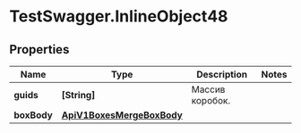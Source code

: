 # TestSwagger.InlineObject48

## Properties

Name | Type | Description | Notes
------------ | ------------- | ------------- | -------------
**guids** | **[String]** | Массив коробок. | 
**boxBody** | [**ApiV1BoxesMergeBoxBody**](ApiV1BoxesMergeBoxBody.md) |  | 


